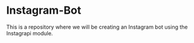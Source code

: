 # Instagram-Bot
This is a repository where we will be creating an Instagram bot using the Instagrapi module.
